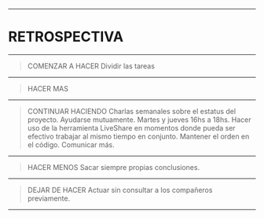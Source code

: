 ------------

# RETROSPECTIVA

------------

> COMENZAR A HACER
    Dividir las tareas 


------------

> HACER MAS





------------

> CONTINUAR HACIENDO
    Charlas semanales sobre el estatus del proyecto.
    Ayudarse mutuamente.
    Martes y jueves 16hs a 18hs.
    Hacer uso de la herramienta LiveShare en momentos donde pueda ser efectivo trabajar al mismo tiempo en conjunto.
    Mantener el orden en el código.
    Comunicar más.
------------

> HACER MENOS
    Sacar siempre propias conclusiones.

------------

> DEJAR DE HACER
    Actuar sin consultar a los compañeros previamente.

------------